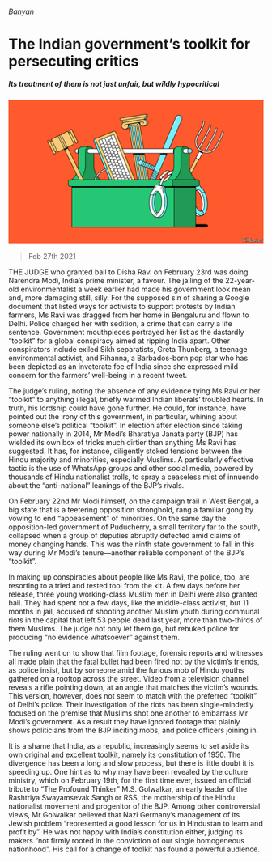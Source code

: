 ###### Banyan

# The Indian government’s toolkit for persecuting critics 

##### Its treatment of them is not just unfair, but wildly hypocritical 

![image](images/20210227_asd001.jpg) 

> Feb 27th 2021 


THE JUDGE who granted bail to Disha Ravi on February 23rd was doing Narendra Modi, India’s prime minister, a favour. The jailing of the 22-year-old environmentalist a week earlier had made his government look mean and, more damaging still, silly. For the supposed sin of sharing a Google document that listed ways for activists to support protests by Indian farmers, Ms Ravi was dragged from her home in Bengaluru and flown to Delhi. Police charged her with sedition, a crime that can carry a life sentence. Government mouthpieces portrayed her list as the dastardly “toolkit” for a global conspiracy aimed at ripping India apart. Other conspirators include exiled Sikh separatists, Greta Thunberg, a teenage environmental activist, and Rihanna, a Barbados-born pop star who has been depicted as an inveterate foe of India since she expressed mild concern for the farmers’ well-being in a recent tweet. 


The judge’s ruling, noting the absence of any evidence tying Ms Ravi or her “toolkit” to anything illegal, briefly warmed Indian liberals’ troubled hearts. In truth, his lordship could have gone further. He could, for instance, have pointed out the irony of this government, in particular, whining about someone else’s political “toolkit”. In election after election since taking power nationally in 2014, Mr Modi’s Bharatiya Janata party (BJP) has wielded its own box of tricks much dirtier than anything Ms Ravi has suggested. It has, for instance, diligently stoked tensions between the Hindu majority and minorities, especially Muslims. A particularly effective tactic is the use of WhatsApp groups and other social media, powered by thousands of Hindu nationalist trolls, to spray a ceaseless mist of innuendo about the “anti-national” leanings of the BJP’s rivals. 



On February 22nd Mr Modi himself, on the campaign trail in West Bengal, a big state that is a teetering opposition stronghold, rang a familiar gong by vowing to end “appeasement” of minorities. On the same day the opposition-led government of Puducherry, a small territory far to the south, collapsed when a group of deputies abruptly defected amid claims of money changing hands. This was the ninth state government to fall in this way during Mr Modi’s tenure—another reliable component of the BJP’s “toolkit”. 


In making up conspiracies about people like Ms Ravi, the police, too, are resorting to a tried and tested tool from the kit. A few days before her release, three young working-class Muslim men in Delhi were also granted bail. They had spent not a few days, like the middle-class activist, but 11 months in jail, accused of shooting another Muslim youth during communal riots in the capital that left 53 people dead last year, more than two-thirds of them Muslims. The judge not only let them go, but rebuked police for producing “no evidence whatsoever” against them.


The ruling went on to show that film footage, forensic reports and witnesses all made plain that the fatal bullet had been fired not by the victim’s friends, as police insist, but by someone amid the furious mob of Hindu youths gathered on a rooftop across the street. Video from a television channel reveals a rifle pointing down, at an angle that matches the victim’s wounds. This version, however, does not seem to match with the preferred “toolkit” of Delhi’s police. Their investigation of the riots has been single-mindedly focused on the premise that Muslims shot one another to embarrass Mr Modi’s government. As a result they have ignored footage that plainly shows politicians from the BJP inciting mobs, and police officers joining in. 


It is a shame that India, as a republic, increasingly seems to set aside its own original and excellent toolkit, namely its constitution of 1950. The divergence has been a long and slow process, but there is little doubt it is speeding up. One hint as to why may have been revealed by the culture ministry, which on February 19th, for the first time ever, issued an official tribute to “The Profound Thinker” M.S. Golwalkar, an early leader of the Rashtriya Swayamsevak Sangh or RSS, the mothership of the Hindu nationalist movement and progenitor of the BJP. Among other controversial views, Mr Golwalkar believed that Nazi Germany’s management of its Jewish problem “represented a good lesson for us in Hindustan to learn and profit by”. He was not happy with India’s constitution either, judging its makers “not firmly rooted in the conviction of our single homogeneous nationhood”. His call for a change of toolkit has found a powerful audience.

